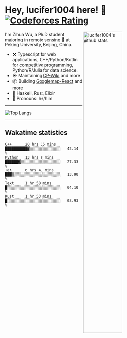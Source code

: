 # Hey, lucifer1004 here! :wave: [![Codeforces Rating](https://cfrating.ihcr.top/?user=lucifer1004&style=flat-square)](https://codeforces.com/profile/lucifer1004)

<img width="50%" align="right" alt="lucifer1004's github stats" src="https://github-readme-stats.vercel.app/api?username=lucifer1004&show_icons=true">

I'm Zihua Wu, a Ph.D student majoring in remote sensing :satellite: at Peking University, Beijing, China.

- :hammer_and_pick: Typescript for web applications, C++/Python/Kotlin for competitive programming, Python/R/Julia for data science.
- :sunny: Maintaining [CP-Wiki](https://cp-wiki.vercel.app) and more 
- :package: Building [Googlemap-React](https://github.com/googlemap-react/googlemap-react) and more
- :seedling: Haskell, Rust, Elixir
- :man: Pronouns: he/him

---

![Top Langs](https://github-readme-stats.vercel.app/api/top-langs/?username=lucifer1004&layout=compact)

---

## Wakatime statistics

<!--START_SECTION:waka-->
```text
C++      20 hrs 15 mins  ██████████▓░░░░░░░░░░░░░░   42.14 % 
Python   13 hrs 8 mins   ██████▓░░░░░░░░░░░░░░░░░░   27.33 % 
TeX      6 hrs 41 mins   ███▒░░░░░░░░░░░░░░░░░░░░░   13.90 % 
Text     1 hr 58 mins    █░░░░░░░░░░░░░░░░░░░░░░░░   04.10 % 
Rust     1 hr 53 mins    █░░░░░░░░░░░░░░░░░░░░░░░░   03.93 % 
```
<!--END_SECTION:waka-->
